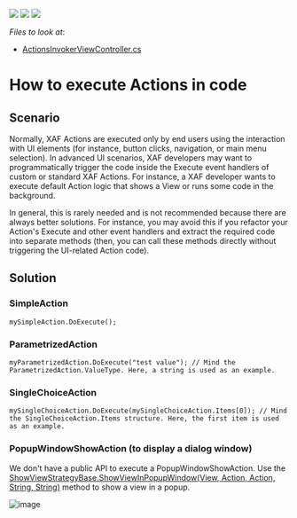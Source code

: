 <!-- default badges list -->
![](https://img.shields.io/endpoint?url=https://codecentral.devexpress.com/api/v1/VersionRange/128590153/22.2.4%2B)
[![](https://img.shields.io/badge/Open_in_DevExpress_Support_Center-FF7200?style=flat-square&logo=DevExpress&logoColor=white)](https://supportcenter.devexpress.com/ticket/details/E1393)
[![](https://img.shields.io/badge/📖_How_to_use_DevExpress_Examples-e9f6fc?style=flat-square)](https://docs.devexpress.com/GeneralInformation/403183)
<!-- default badges end -->
<!-- default file list -->
*Files to look at*:

* [ActionsInvokerViewController.cs](./CS/EFCore/ExecuteActionEF/ExecuteActionEF.Module/Controllers/ActionInvokerViewController.cs) 
<!-- default file list end -->
# How to execute Actions in code

## Scenario

Normally, XAF Actions are executed only by end users using the interaction with UI elements (for instance, button clicks, navigation, or main menu selection). In advanced UI scenarios, XAF developers may want to programmatically trigger the code inside the Execute event handlers of custom or standard XAF Actions. For instance, a XAF developer wants to execute default Action logic that shows a View or runs some code in the background.

In general, this is rarely needed and is not recommended because there are always better solutions. For instance, you may avoid this if you refactor your Action's Execute and other event handlers and extract the required code into separate methods (then, you can call these methods directly without triggering the UI-related Action code).

## Solution

### SimpleAction

`mySimpleAction.DoExecute();`

### ParametrizedAction

`myParametrizedAction.DoExecute("test value"); // Mind the ParametrizedAction.ValueType. Here, a string is used as an example.`

### SingleChoiceAction

`mySingleChoiceAction.DoExecute(mySingleChoiceAction.Items[0]); // Mind the SingleChoiceAction.Items structure. Here, the first item is used as an example.`

### PopupWindowShowAction (to display a dialog window)

We don't have a public API to execute a PopupWindowShowAction. Use the [ShowViewStrategyBase.ShowViewInPopupWindow(View, Action, Action, String, String)](https://docs.devexpress.com/eXpressAppFramework/DevExpress.ExpressApp.ShowViewStrategyBase.ShowViewInPopupWindow(DevExpress.ExpressApp.View-System.Action-System.Action-System.String-System.String)) method to show a view in a popup.



![image](https://user-images.githubusercontent.com/14300209/227978022-a50434fa-413f-4634-b0ba-09936fd82927.png)

